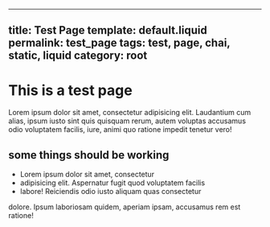 ------
title: Test Page
template: default.liquid
permalink: test_page
tags: test, page, chai, static, liquid
category: root
------

# This is a test page

Lorem ipsum dolor sit amet, consectetur adipisicing elit. Laudantium cum alias, ipsum iusto sint quis quisquam rerum, autem voluptas accusamus odio voluptatem facilis, iure, animi quo ratione impedit tenetur vero!

## some things should be working

  - Lorem ipsum dolor sit amet, consectetur 
  - adipisicing elit. Aspernatur fugit quod voluptatem facilis 
  - labore! Reiciendis odio iusto aliquam quas consectetur 
    
dolore. Ipsum laboriosam quidem, aperiam ipsam, accusamus rem est ratione!
